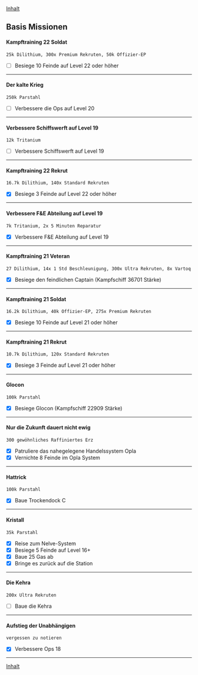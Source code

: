 [Inhalt](README.md#inhalt)

## Basis Missionen

#### Kampftraining 22 Soldat
`25k Dilithium, 300x Premium Rekruten, 50k Offizier-EP`
- [ ] Besiege 10 Feinde auf Level 22 oder höher

---

#### Der kalte Krieg
`250k Parstahl`
- [ ] Verbessere die Ops auf Level 20

---

#### Verbessere Schiffswerft auf Level 19
`12k Tritanium`
- [ ] Verbessere Schiffswerft auf Level 19

---

#### Kampftraining 22 Rekrut
`16.7k Dilithium, 140x Standard Rekruten`
- [x] Besiege 3 Feinde auf Level 22 oder höher

---

#### Verbessere F&E Abteilung auf Level 19
`7k Tritanium, 2x 5 Minuten Reparatur`
- [x] Verbessere F&E Abteilung auf Level 19

---

#### Kampftraining 21 Veteran
`27 Dilithium, 14x 1 Std Beschleunigung, 300x Ultra Rekruten, 8x Vartoq`
- [x] Besiege den feindlichen Captain (Kampfschiff 36701 Stärke)

---

#### Kampftraining 21 Soldat
`16.2k Dilithium, 40k Offizier-EP, 275x Premium Rekruten`
- [x] Besiege 10 Feinde auf Level 21 oder höher

---

#### Kampftraining 21 Rekrut
`10.7k Dilithium, 120x Standard Rekruten`
- [x] Besiege 3 Feinde auf Level 21 oder höher

---

#### Glocon
`100k Parstahl`
- [x] Besiege Glocon (Kampfschiff 22909 Stärke)

---

#### Nur die Zukunft dauert nicht ewig
`300 gewöhnliches Raffiniertes Erz`
- [x] Patruliere das nahegelegene Handelssystem Opla
- [x] Vernichte 8 Feinde im Opla System

---

#### Hattrick
`100k Parstahl`
- [x] Baue Trockendock C

---

#### Kristall
`35k Parstahl`
- [x] Reise zum Nelve-System
- [x] Besiege 5 Feinde auf Level 16+
- [x] Baue 25 Gas ab
- [x] Bringe es zurück auf die Station

---

#### Die Kehra
`200x Ultra Rekruten`
- [ ] Baue die Kehra

---

#### Aufstieg der Unabhängigen
`vergessen zu notieren`
- [x] Verbessere Ops 18

---

[Inhalt](README.md#inhalt)
